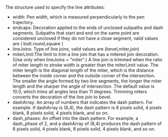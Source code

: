 The structure used to specify the line attributes:
- width: Pen width, which is measured perpendicularly to the pen trajectory.
- endcaps: Decoration applied to the ends of unclosed subpaths and dash segments. Subpaths that start and end on the same point are considered unclosed if they do not have a close segment, valid values are ( butt.round,square )
- lineJoins: Type of line joins, valid values are (bevel,miter,join)
- miterLimit:The limit to trim a line join that has a mitered join decoration. (Use only when lineJoins = "miter".) A line join is trimmed when the ratio of miter length to stroke width is greater than the miterLimit value. The miter length is the diagonal length of the miter, which is the distance between the inside corner and the outside corner of the intersection. The smaller the angle formed by two line segments, the longer the miter length and the sharper the angle of intersection. The default value is 10.0, which trims all angles less than 11 degrees. Trimming miters converts the decoration of the line join to bevel.
- dashArray: An array of numbers that indicates the dash pattern. For example. if dashArray is (8,4), the dash pattern is 8 pixels solid, 4 pixels blank, 8 pixels solid, 4 pixels blank, and so on.
- dash_phases: An offset into the dash pattern. For example, a dash_phase of 2, and a dashArray of (8,4) produces the dash pattern of 6 pixels solid, 4 pixels blank, 8 pixels solid, 4 pixels blank, and so on.